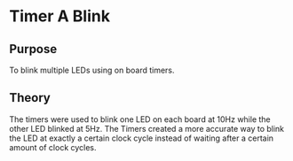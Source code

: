 # Timer A Blink

## Purpose
To blink multiple LEDs using on board timers.
## Theory
The timers were used to blink one LED on each board at 10Hz while the other LED blinked at 5Hz. The Timers created a more accurate way to blink the LED at exactly a certain clock cycle instead of waiting after a certain amount of clock cycles.




